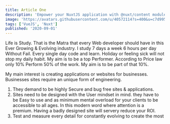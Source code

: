 ```yaml
---
title: Article One
description: 'Empower your NuxtJS application with @nuxt/content module: write in a content/ directory and fetch your Markdown, JSON, YAML and CSV files through a MongoDB like API, acting as a Git-based Headless CMS.'
image: 'https://avatars.githubusercontent.com/u/40572114?s=400&u=c7d9950aceac671cb565a7158ac1890bd3d0c03a&v=4'
tags: ['VueJS', 'Nuxt']
published: '2020-09-01'
---
```

Life is Study. That is the Matra that every Web developer should have in this Ever Growing & Evolving industry. I study 7 days a week 6 hours per day Without Fail. Every single day code and learn. Holiday or feeling sick will not stop my daily habit. My aim is to be a top Performer. According to Price law only 10% Perform 50% of the work. My aim is to be part of that 10%.

My main interest is creating applications or websites for businesses.
Businesses sites require an unique form of engineering.
1) They demand to be highly Secure and bug free sites & applications.
2) Sites need to be designed with the User mindset in mind. they have to be Easy to use and as minimum mental overload for your clients to be accessible to all ages. In this modern word where attention is a premium. Having a badly designed site will servery reduce your ROI.
3) Test and measure every detail for constantly evolving to create the most










